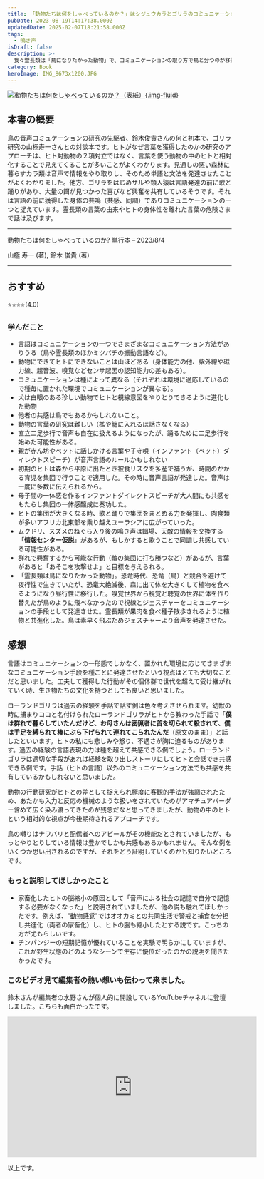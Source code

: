 ```yaml
---
title: 「動物たちは何をしゃべっているのか？」はシジュウカラとゴリラのコミュニケーション研究からヒトの言語の起源と未来を語る対談本です
pubDate: 2023-08-19T14:17:38.000Z
updatedDate: 2025-02-07T18:21:58.000Z
tags:
  - 鳴き声
isDraft: false
description: >-
  我々霊長類は「鳥になりたかった動物」で、コミュニケーションの取り方で鳥と分つのが移動の自由度だったとする説明は新鮮でした。またヒトが言語を獲得する前に他者への共感とそれを強化する踊りと歌があり、それが直立二足歩行と相まって森から平原に群れで適応し拡散して来た歴史の説明は納得です。そして、集団でねぐら入り後に歌う鳥にも共感があるかもしれないとのことが刺激的でした。鳥の共感の例がもっとありそうです。種ごとに異なるコミュニケーショ方法があり、ヒトにはうかがい知れない豊かな認知世界があるのだと思える本です。
category: Book
heroImage: IMG_8673x1200.JPG
---
```


<a href="https://amzn.to/3KMucMu">

![動物たちは何をしゃべっているのか？（表紙）](https://object-storage.tyo2.conoha.io/v1/nc_2520d9a1_blog-astro-assets/blog-astro-assets/IMG_8673x1200.JPG){.img-fluid}

</a>

## 本書の概要

鳥の音声コミュケーションの研究の先駆者、鈴木俊貴さんの何と初本で、ゴリラ研究の山極寿一さんとの対談本です。ヒトがなぜ言葉を獲得したのかの研究のアプローチは、ヒト対動物の２項対立ではなく、言葉を使う動物の中のヒトと相対化することで見えてくることが多いことがよくわかります。見通しの悪い森林に暮らすカラ類は音声で情報をやり取りし、そのため単語と文法を発達させたことがよくわかりました。他方、ゴリラをはじめサルや類人猿は言語発達の前に歌と踊りがあり、大量の餌が見つかった喜びなど興奮を共有しているそうです。それは言語の前に獲得した身体の共鳴（共感、同調）でありコミュニケーションの一つと捉えています。霊長類の言葉の由来やヒトの身体性を離れた言葉の危険さまで話は及びます。



---

動物たちは何をしゃべっているのか? 単行本 – 2023/8/4

山極 寿一 (著), 鈴木 俊貴 (著)

----

## おすすめ

⭐️⭐️⭐️⭐️(4.0)



### 学んだこと

- 言語はコミュニケーションの一つでさまざまなコミュニケーション方法がありうる（鳥や霊長類のほかミツバチの振動言語など）。
- 動物にできてヒトにできないことは山ほどある（身体能力の他、紫外線や磁力線、超音波、嗅覚などセンサ起因の認知能力の差もある）。
- コミュニケーションは種によって異なる（それぞれは環境に適応しているので種毎に置かれた環境でコミュニケーションが異なる）。
- 犬は白眼のある珍しい動物でヒトと視線意図をやりとりできるように進化した動物
- 他者の共感は鳥でもあるかもしれないこと。
- 動物の言葉の研究は難しい（檻や籠に入れるは話さなくなる）
- 直立二足歩行で音声も自在に扱えるようになったが、踊るために二足歩行を始めた可能性がある。
- 親が赤ん坊やペットに話しかける言葉や子守唄（インファント（ペット）ダイレクトスピーチ）が音声言語のルールかもしれない
- 初期のヒトは森から平原に出たとき被食リスクを多産で補うが、時間のかかる育児を集団で行うことで適用した。その時に音声言語が発達した。音声は一度に多数に伝えられるから。
- 母子間の一体感を作るインファントダイレクトスピーチが大人間にも共感をもたらし集団の一体感醸成に奏功した。
- ヒトの集団が大きくなる時、歌と踊りで集団をまとめる力を発揮し、肉食類が多いアフリカ北東部を乗り越えユーラシアに広がっていった。
- ムクドリ、スズメのねぐら入り後の鳴き声は餌場、天敵の情報を交換する「**情報センター仮説**」があるが、もしかすると歌うことで同調し共感している可能性がある。
- 群れで興奮するから可能な行動（敵の集団に打ち勝つなど）があるが、言葉があると「あそこを攻撃せよ」と目標を与えられる。
- 「霊長類は鳥になりたかった動物」。恐竜時代、恐竜（鳥）と競合を避けて夜行性で生きていたが、恐竜大絶滅後、森に出て体を大きくして植物を食べるようになり昼行性に移行した。嗅覚世界から視覚と聴覚の世界に体を作り替えたが鳥のように飛べなかったので視線とジェスチャーをコミュニケーションの手段として発達させた。霊長類が果肉を食べ種子散歩されるように植物と共進化した。鳥は素早く飛ぶためジェスチャーより音声を発達させた。

## 感想

言語はコミュニケーションの一形態でしかなく、置かれた環境に応じてさまざまなコミュニケーション手段を種ごとに発達させたという視点はとても大切なことだと思いました。工夫して獲得した行動がその個体群で世代を超えて受け継がれていく時、生き物たちの文化を持つとしても良いと思いました。

ローランドゴリラは過去の経験を手話で話す例は色々考えさせられます。幼獣の時に捕まりココと名付けられたローランドゴリラがヒトから教わった手話で「**僕は群れで暮らしていたんだけど、お母さんは密猟者に首を切られて殺されて、僕は手足を縛られて棒にぶら下げられて連れてこられたんだ**（原文のまま）」と話したといいます。ヒトの私にも悲しみや怒り、不遇さが胸に迫るものがあります。過去の経験の言語表現の力は種を超えて共感できる例でしょう。ローランドゴリラは適切な手段があれば経験を取り出しストーリにしてヒトと会話でき共感できる例です。手話（ヒトの言語）以外のコミュニケーション方法でも共感を共有しているかもしれないと思いました。

動物の行動研究がヒトとの差として捉えられ極度に客観的手法が強調されたため、あたかも入力と反応の機械のような扱いをされていたのがアマチュアバーダー含めて広く染み渡ってきたのが残念だなと思ってきましたが、動物の中のヒトという相対的な視点が今後期待されるアプローチです。

鳥の囀りはナワバリと配偶者へのアピールがその機能だとされていましたが、もっとやりとりしている情報は豊かでしかも共感もあるかもれません。そんな例をいくつか思い出されるのですが、それをどう証明していくのかも知りたいところです。





### もっと説明してほしかったこと

- 家畜化したヒトの脳縮小の原因として「音声による社会の記憶で自分で記憶する必要がなくなった」と説明されていましたが、他の説も触れてほしかったです。例えば、"[動物感覚](https://www.torir.net/cgi/blog_single-post.cgi?post=C1AAA807BCF54465860CDD19168E5499)"ではオオカミとの共同生活で警戒と捕食を分担し共進化（両者の家畜化）し、ヒトの脳も縮小したとする説です。こっちの方が尤もらしいです。
- チンパンジーの短期記憶が優れていることを実験で明らかにしていますが、これが野生状態のどのようなシーンで生存に優位だったのかの説明を聞きたかったです。



### このビデオ見て編集者の熱い想いも伝わって来ました。

鈴木さんが編集者の水野さんが個人的に開設しているYouTubeチャネルに登壇しました。こちらも面白かったです。

<iframe width="560" height="315" src="https://www.youtube.com/embed/zC9hUWWjntE?si=cSiIRRAIbPj9hKcS" title="YouTube video player" frameborder="0" allow="accelerometer; autoplay; clipboard-write; encrypted-media; gyroscope; picture-in-picture; web-share" allowfullscreen></iframe>





以上です。
